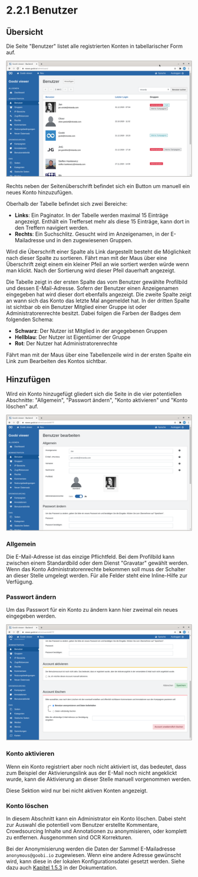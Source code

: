# 2.2.1 Benutzer

## Übersicht

Die Seite "Benutzer" listet alle registrierten Konten in tabellarischer Form auf.

![&#xDC;bersicht der registrierten Konten](../../../.gitbook/assets/ui_2.2.1_1.png)

Rechts neben der Seitenüberschrift befindet sich ein Button um manuell ein neues Konto hinzuzufügen.

Oberhalb der Tabelle befindet sich zwei Bereiche:

* **Links**: Ein Paginator. In der Tabelle werden maximal 15 Einträge angezeigt. Enthält ein Trefferset mehr als diese 15 Einträge, kann dort in den Treffern navigiert werden.
* **Rechts**: Ein Suchschlitz. Gesucht wird im Anzeigenamen, in der E-Mailadresse und in den zugewiesenen Gruppen.

Wird die Überschrift einer Spalte als Link dargestellt besteht die Möglichkeit nach dieser Spalte zu sortieren. Fährt man mit der Maus über eine Überschrift zeigt einem ein kleiner Pfeil an wie sortiert werden würde wenn man klickt. Nach der Sortierung wird dieser Pfeil dauerhaft angezeigt.

Die Tabelle zeigt in der ersten Spalte das vom Benutzer gewählte Profilbild und dessen E-Mail-Adresse. Sofern der Benutzer einen Anzeigenamen eingegeben hat wird dieser dort ebenfalls angezeigt. Die zweite Spalte zeigt an wann sich das Konto das letzte Mal angemeldet hat. In der dritten Spalte ist sichtbar ob ein Benutzer Mitglied einer Gruppe ist oder Administratorenrechte besitzt. Dabei folgen die Farben der Badges dem folgenden Schema:

* **Schwarz**: Der Nutzer ist Mitglied in der angegebenen Gruppen
* **Hellblau**: Der Nutzer ist Eigentümer der Gruppe
* **Rot**: Der Nutzer hat Administratorenrechte

Fährt man mit der Maus über eine Tabellenzeile wird in der ersten Spalte ein Link zum Bearbeiten des Kontos sichtbar.

## Hinzufügen

Wird ein Konto hinzugefügt gliedert sich die Seite in die vier potentiellen Abschnitte: "Allgemein", "Passwort ändern", "Konto aktivieren" und "Konto löschen" auf.

![Die Abschnitte &quot;Allgemein&quot; und &quot;Passwort &#xE4;ndern&quot;](../../../.gitbook/assets/ui_2.2.1_2.png)

### Allgemein

Die E-Mail-Adresse ist das einzige Pflichtfeld. Bei dem Profilbild kann zwischen einem Standardbild oder dem Dienst "Gravatar" gewählt werden. Wenn das Konto Administratorenrechte bekommen soll muss der Schalter an dieser Stelle umgelegt werden. Für alle Felder steht eine Inline-Hilfe zur Verfügung.

### Passwort ändern

Um das Passwort für ein Konto zu ändern kann hier zweimal ein neues eingegeben werden.

![Die Abschnitte &quot;Konto aktivieren&quot; und &quot;Konto l&#xF6;schen&quot;](../../../.gitbook/assets/ui_2.2.1_3.png)

### Konto aktivieren

Wenn ein Konto registriert aber noch nicht aktiviert ist, das bedeutet, dass zum Beispiel der Aktivierungslink aus der E-Mail noch nicht angeklickt wurde, kann die Aktivierung an dieser Stelle manuell vorgenommen werden.

Diese Sektion wird nur bei nicht aktiven Konten angezeigt.

### Konto löschen

In diesem Abschnitt kann ein Administrator ein Konto löschen. Dabei steht zur Auswahl die potentiell vom Benutzer erstellte Kommentare, Crowdsourcing Inhalte und Annotationen zu anonymisieren, oder komplett zu entfernen. Ausgenommen sind OCR Korrekturen.

Bei der Anonymisierung werden die Daten der Sammel E-Mailadresse `anonymous@goobi.io` zugewiesen. Wenn eine andere Adresse gewünscht wird, kann diese in der lokalen Konfigurationsdatei gesetzt werden. Siehe dazu auch [Kapitel 1.5.3](../../../conf/1/5/3.md) in der Dokumentation.


